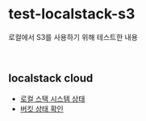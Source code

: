 # test-localstack-s3
로컬에서 S3를 사용하기 위해 테스트한 내용

<br>

## localstack cloud
- [로컬 스택 시스템 상태](https://app.localstack.cloud/inst/default/status)
- [버킷 상태 확인](https://app.localstack.cloud/inst/default/resources/s3)
